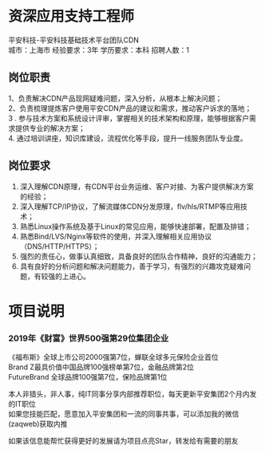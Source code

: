 # 资深应用支持工程师
平安科技-平安科技基础技术平台团队CDN  
城市：上海市 经验要求：3年 学历要求：本科  招聘人数：1

## 岗位职责
1、负责解决CDN产品现网疑难问题，深入分析，从根本上解决问题；                
2、负责梳理提炼客户使用平安CDN产品的建议和需求，推动客户诉求的落地；                                                                 
3 . 参与技术方案和系统设计评审，掌握相关的技术架构和原理，能够根据客户需求提供专业的解决方案；   
4.  通过培训讲座，知识库建设，流程优化等手段，提升一线服务团队专业度。

## 岗位要求
1. 深入理解CDN原理，有CDN平台业务运维、客户对接、为客户提供解决方案的经验；   
2. 深入理解TCP/IP协议，了解流媒体CDN分发原理，flv/hls/RTMP等应用技术；   
3. 熟悉Linux操作系统及基于Linux的常见应用，能够快速部署，配置及排错；   
4. 熟悉Bind/LVS/Nginx等软件的使用，并深入理解相关应用协议（DNS/HTTP/HTTPS）；   
5. 强烈的责任心，做事认真细致，具备良好的团队合作精神，良好的沟通能力；   
6. 具有良好的分析问题和解决问题能力，善于学习，有强烈的兴趣攻克疑难问题，有较强的上进心。

# 项目说明

### 2019年《财富》世界500强第29位集团企业
《福布斯》全球上市公司2000强第7位，蝉联全球多元保险企业首位  
Brand Z最具价值中国品牌100强榜单第7位，金融品牌第2位  
FutureBrand 全球品牌100强第7位，保险品牌第1位

本人非猎头，非人事，纯IT同事分享内部推荐职位，每天更新平安集团2个月内发的IT职位  
如果您技能匹配，愿意加入平安集团和一流的同事共事，可以添加我的微信(zaqweb)获取内推 

如果该信息能帮忙获得更好的发展请为项目点亮Star，转发给有需要的朋友




